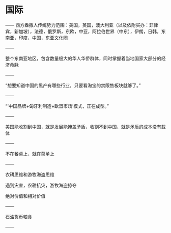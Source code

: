 # 国际

——
西方盎撒人传统势力范围：美国，英国，澳大利亚（以及依附买办：菲律宾，新加坡），法德，俄罗斯，东欧，中亚，阿拉伯世界（中东），伊朗，日韩，东南亚，印度，中国，东亚文化圈

——

整个东南亚地区，包含数量极大的华人华侨群体，同时掌握着当地国家大部分的经济命脉

——

“想要知道中国的黑产有哪些行业，只要看淘宝的禁限售板块就够了。”

——

“‘中国品牌+匈牙利制造+欧盟市场’模式，正在成型。”

——

美国能收割到中国，就是发展能掩盖矛盾，收割不到中国，就是矛盾的成本没有载体

——

不在餐桌上，就在菜单上

——

农耕思维和游牧海盗思维

遇到灾害，农耕抗灾，游牧海盗掠夺

绝对价值和相对价值

——

石油货币粮食

——

